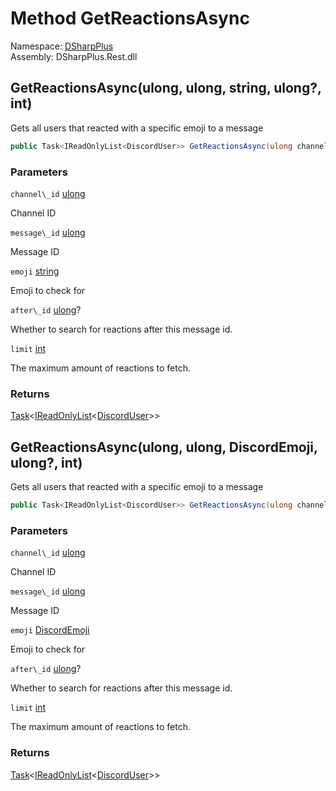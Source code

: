 # Method GetReactionsAsync

Namespace: [DSharpPlus](DSharpPlus.md)  
Assembly: DSharpPlus.Rest.dll

## <a id="DSharpPlus_DiscordRestClient_GetReactionsAsync_System_UInt64_System_UInt64_System_String_System_Nullable_System_UInt64__System_Int32_"></a>GetReactionsAsync\(ulong, ulong, string, ulong?, int\)

Gets all users that reacted with a specific emoji to a message

```csharp
public Task<IReadOnlyList<DiscordUser>> GetReactionsAsync(ulong channel_id, ulong message_id, string emoji, ulong? after_id = null, int limit = 25)
```

### Parameters

`channel\_id` [ulong](https://learn.microsoft.com/dotnet/api/system.uint64)

Channel ID

`message\_id` [ulong](https://learn.microsoft.com/dotnet/api/system.uint64)

Message ID

`emoji` [string](https://learn.microsoft.com/dotnet/api/system.string)

Emoji to check for

`after\_id` [ulong](https://learn.microsoft.com/dotnet/api/system.uint64)?

Whether to search for reactions after this message id.

`limit` [int](https://learn.microsoft.com/dotnet/api/system.int32)

The maximum amount of reactions to fetch.

### Returns

[Task](https://learn.microsoft.com/dotnet/api/system.threading.tasks.task\-1)<[IReadOnlyList](https://learn.microsoft.com/dotnet/api/system.collections.generic.ireadonlylist\-1)<[DiscordUser](DSharpPlus.Entities.DiscordUser.md)\>\>

## <a id="DSharpPlus_DiscordRestClient_GetReactionsAsync_System_UInt64_System_UInt64_DSharpPlus_Entities_DiscordEmoji_System_Nullable_System_UInt64__System_Int32_"></a>GetReactionsAsync\(ulong, ulong, DiscordEmoji, ulong?, int\)

Gets all users that reacted with a specific emoji to a message

```csharp
public Task<IReadOnlyList<DiscordUser>> GetReactionsAsync(ulong channel_id, ulong message_id, DiscordEmoji emoji, ulong? after_id = null, int limit = 25)
```

### Parameters

`channel\_id` [ulong](https://learn.microsoft.com/dotnet/api/system.uint64)

Channel ID

`message\_id` [ulong](https://learn.microsoft.com/dotnet/api/system.uint64)

Message ID

`emoji` [DiscordEmoji](DSharpPlus.Entities.DiscordEmoji.md)

Emoji to check for

`after\_id` [ulong](https://learn.microsoft.com/dotnet/api/system.uint64)?

Whether to search for reactions after this message id.

`limit` [int](https://learn.microsoft.com/dotnet/api/system.int32)

The maximum amount of reactions to fetch.

### Returns

[Task](https://learn.microsoft.com/dotnet/api/system.threading.tasks.task\-1)<[IReadOnlyList](https://learn.microsoft.com/dotnet/api/system.collections.generic.ireadonlylist\-1)<[DiscordUser](DSharpPlus.Entities.DiscordUser.md)\>\>

